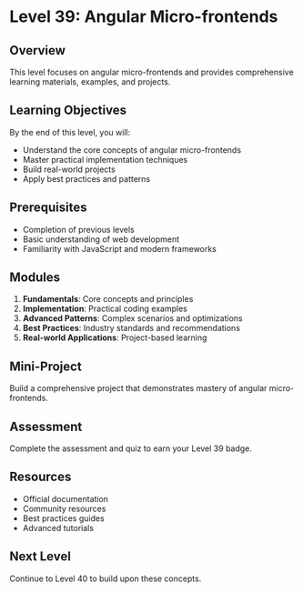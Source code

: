 # Level 39: Angular Micro-frontends

## Overview
This level focuses on angular micro-frontends and provides comprehensive learning materials, examples, and projects.

## Learning Objectives
By the end of this level, you will:
- Understand the core concepts of angular micro-frontends
- Master practical implementation techniques
- Build real-world projects
- Apply best practices and patterns

## Prerequisites
- Completion of previous levels
- Basic understanding of web development
- Familiarity with JavaScript and modern frameworks

## Modules
1. **Fundamentals**: Core concepts and principles
2. **Implementation**: Practical coding examples
3. **Advanced Patterns**: Complex scenarios and optimizations
4. **Best Practices**: Industry standards and recommendations
5. **Real-world Applications**: Project-based learning

## Mini-Project
Build a comprehensive project that demonstrates mastery of angular micro-frontends.

## Assessment
Complete the assessment and quiz to earn your Level 39 badge.

## Resources
- Official documentation
- Community resources
- Best practices guides
- Advanced tutorials

## Next Level
Continue to Level 40 to build upon these concepts.
